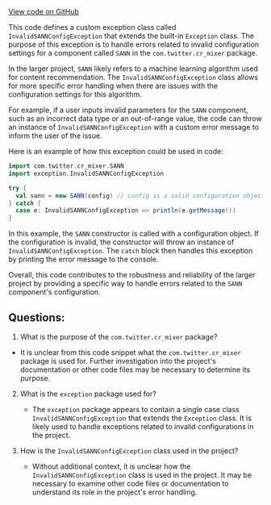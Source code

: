 [View code on GitHub](https://github.com/misbahsy/the-algorithm/cr-mixer/server/src/main/scala/com/twitter/cr_mixer/exception/InvalidSANNConfigException.scala)

This code defines a custom exception class called `InvalidSANNConfigException` that extends the built-in `Exception` class. The purpose of this exception is to handle errors related to invalid configuration settings for a component called `SANN` in the `com.twitter.cr_mixer` package. 

In the larger project, `SANN` likely refers to a machine learning algorithm used for content recommendation. The `InvalidSANNConfigException` class allows for more specific error handling when there are issues with the configuration settings for this algorithm. 

For example, if a user inputs invalid parameters for the `SANN` component, such as an incorrect data type or an out-of-range value, the code can throw an instance of `InvalidSANNConfigException` with a custom error message to inform the user of the issue. 

Here is an example of how this exception could be used in code:

```scala
import com.twitter.cr_mixer.SANN
import exception.InvalidSANNConfigException

try {
  val sann = new SANN(config) // config is a valid configuration object
} catch {
  case e: InvalidSANNConfigException => println(e.getMessage())
}
```

In this example, the `SANN` constructor is called with a configuration object. If the configuration is invalid, the constructor will throw an instance of `InvalidSANNConfigException`. The `catch` block then handles this exception by printing the error message to the console. 

Overall, this code contributes to the robustness and reliability of the larger project by providing a specific way to handle errors related to the `SANN` component's configuration.
## Questions: 
 1. What is the purpose of the `com.twitter.cr_mixer` package?
   - It is unclear from this code snippet what the `com.twitter.cr_mixer` package is used for. Further investigation into the project's documentation or other code files may be necessary to determine its purpose.

2. What is the `exception` package used for?
   - The `exception` package appears to contain a single case class `InvalidSANNConfigException` that extends the `Exception` class. It is likely used to handle exceptions related to invalid configurations in the project.

3. How is the `InvalidSANNConfigException` class used in the project?
   - Without additional context, it is unclear how the `InvalidSANNConfigException` class is used in the project. It may be necessary to examine other code files or documentation to understand its role in the project's error handling.